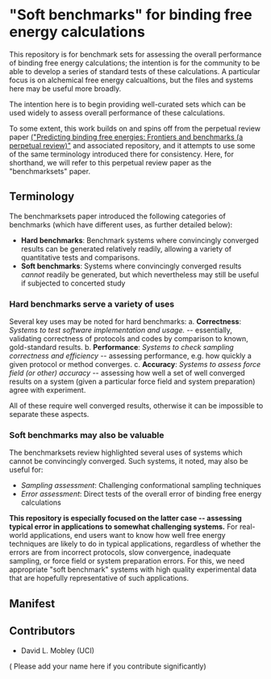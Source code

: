 # "Soft benchmarks" for binding free energy calculations

This repository is for benchmark sets for assessing the overall performance of binding free energy calculations; the intention is for the community to be able to develop a series of standard tests of these calculations. 
A particular focus is on alchemical free energy calcualtions, but the files and systems here may be useful more broadly.

The intention here is to begin providing well-curated sets which can be used widely to assess overall performance of these calculations.

To some extent, this work builds on and spins off from the perpetual review paper [("Predicting binding free energies: Frontiers and benchmarks (a perpetual review)"](https://github.com/mobleylab/benchmarksets) and associated repository, and it attempts to use some of the same terminology introduced there for consistency.
Here, for shorthand, we will refer to this perpetual review paper as the "benchmarksets" paper.  

## Terminology

The benchmarksets paper introduced the following categories of benchmarks (which have different uses, as further detailed below):
- **Hard benchmarks**: Benchmark systems where convincingly converged results can be generated relatively readily, allowing a variety of quantitative tests and comparisons.
- **Soft benchmarks**: Systems where convincingly converged results *cannot* readily be generated, but which nevertheless may still be useful if subjected to concerted study

### Hard benchmarks serve a variety of uses

Several key uses may be noted for hard benchmarks:
a. **Correctness**: *Systems to test software implementation and usage.* -- essentially, validating correctness of protocols and codes by comparison to known, gold-standard results.
b. **Performance**: *Systems to check sampling correctness and efficiency* -- assessing performance, e.g. how quickly a given protocol or method converges.
c. **Accuracy**: *Systems to assess force field (or other) accuracy* -- assessing how well a set of well converged results on a system (given a particular force field and system preparation) agree with experiment.

All of these require well converged results, otherwise it can be impossible to separate these aspects.

### Soft benchmarks may also be valuable

The benchmarksets review highlighted several uses of systems which cannot be convincingly converged. Such systems, it noted, may also be useful for:
- *Sampling assessment*: Challenging conformational sampling techniques
- *Error assessment*: Direct tests of the overall error of binding free energy calculations

**This repository is especially focused on the latter case -- assessing typical error in applications to somewhat challenging systems.** 
For real-world applications, end users want to know how well free energy techniques are likely to do in typical applications, regardless of whether the errors are from incorrect protocols, slow convergence, inadequate sampling, or force field or system preparation errors. 
For this, we need appropriate "soft benchmark" systems with high quality experimental data that are hopefully representative of such applications.

## Manifest


## Contributors
- David L. Mobley (UCI)

( Please add your name here if you contribute significantly)
